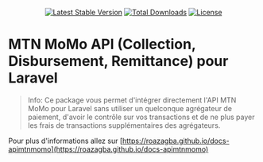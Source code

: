 <p align="center">
<a href="https://packagist.org/packages/roazagba/apimtnmomo"><img src="https://img.shields.io/packagist/v/roazagba/apimtnmomo" alt="Latest Stable Version"></a>
<a href="https://packagist.org/packages/roazagba/apimtnmomo"><img src="https://img.shields.io/packagist/dt/roazagba/apimtnmomo" alt="Total Downloads"></a>
<a href="https://packagist.org/packages/roazagba/apimtnmomo"><img src="https://img.shields.io/packagist/l/roazagba/apimtnmomo" alt="License"></a>
</p>

# MTN MoMo API (Collection, Disbursement, Remittance) pour Laravel

> Info: Ce package vous permet d'intégrer directement l'API MTN MoMo pour Laravel sans utiliser un quelconque agrégateur de paiement, d'avoir le contrôle sur vos transactions et de ne plus payer les frais de transactions supplémentaires des agrégateurs.

Pour plus d'informations allez sur [https://roazagba.github.io/docs-apimtnmomo](https://roazagba.github.io/docs-apimtnmomo)
